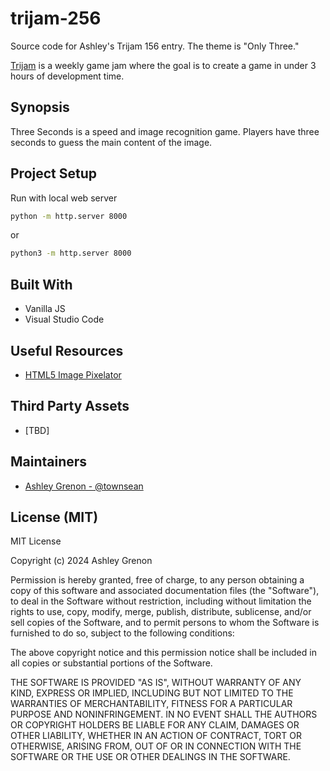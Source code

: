 # trijam-256
Source code for Ashley's Trijam 156 entry. The theme is "Only Three."

[Trijam](https://itch.io/jam/trijam-256) is a weekly game jam where the goal is to create a game in under 3 hours of development time.

## Synopsis

Three Seconds is a speed and image recognition game. Players have three seconds to guess the main content of the image.

## Project Setup

Run with local web server

```bash
python -m http.server 8000
```

or

```bash
python3 -m http.server 8000
```

## Built With

* Vanilla JS
* Visual Studio Code

## Useful Resources

* [HTML5 Image Pixelator](https://joekarlsson.com/portfolio/pixelate-js-html5-image-pixelator/)

## Third Party Assets

* [TBD]

## Maintainers

* [Ashley Grenon - @townsean](https://github.com/townsean)

## License (MIT)

MIT License

Copyright (c) 2024 Ashley Grenon

Permission is hereby granted, free of charge, to any person obtaining a copy
of this software and associated documentation files (the "Software"), to deal
in the Software without restriction, including without limitation the rights
to use, copy, modify, merge, publish, distribute, sublicense, and/or sell
copies of the Software, and to permit persons to whom the Software is
furnished to do so, subject to the following conditions:

The above copyright notice and this permission notice shall be included in all
copies or substantial portions of the Software.

THE SOFTWARE IS PROVIDED "AS IS", WITHOUT WARRANTY OF ANY KIND, EXPRESS OR
IMPLIED, INCLUDING BUT NOT LIMITED TO THE WARRANTIES OF MERCHANTABILITY,
FITNESS FOR A PARTICULAR PURPOSE AND NONINFRINGEMENT. IN NO EVENT SHALL THE
AUTHORS OR COPYRIGHT HOLDERS BE LIABLE FOR ANY CLAIM, DAMAGES OR OTHER
LIABILITY, WHETHER IN AN ACTION OF CONTRACT, TORT OR OTHERWISE, ARISING FROM,
OUT OF OR IN CONNECTION WITH THE SOFTWARE OR THE USE OR OTHER DEALINGS IN THE
SOFTWARE.
